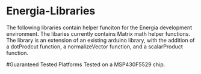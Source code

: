 # Energia-Libraries
The following libraries contain helper funciton for the Energia development environment. The libaries currently contains Matrix math helper functions. The library is an extension of an existing arduino library, with the addition of a dotProdcut function, a normalizeVector function, and a scalarProduct function.

#Guaranteed Tested Platforms
Tested on a MSP430F5529 chip.

